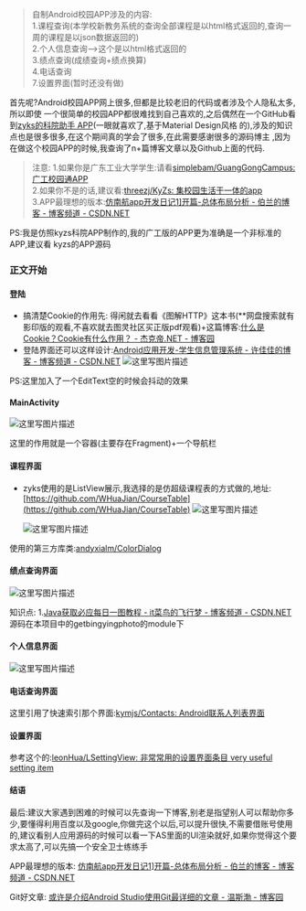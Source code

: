 >自制Android校园APP涉及的内容:<br/>
1.课程查询(本学校新教务系统的查询全部课程是以html格式返回的,查询一周的课程是以json数据返回的) <br/>
2.个人信息查询-->这个是以html格式返回的 <br/>
3.绩点查询(成绩查询+绩点换算) <br/>
4.电话查询  <br/>
7.设置界面(暂时还没有做) <br/>

首先呢?Android校园APP网上很多,但都是比较老旧的代码或者涉及个人隐私太多,所以即使
一个很简单的校园APP都很难找到自己喜欢的,之后偶然在一个GitHub看到[zyks的科院助手
APP](https://github.com/threezj/KyZs)(一眼就喜欢了,基于Material Design风格
的),涉及的知识点也是很多很多,在这个期间真的学会了很多,在此需要感谢很多的源码博主
,因为在做这个校园APP的时候,我查询了n+篇博客文章以及Github上面的代码.

>注意:
>1.如果你是广东工业大学学生:请看[simplebam/GuangGongCampus: 广工校园通APP](https://github.com/simplebam/GuangGongCampus) <br/>
>2.如果你不是的话,建议看:[threezj/KyZs: 集校园生活于一体的app](https://github.com/threezj/KyZs)                         <br/>
>3.APP最理想的版本:[仿南航app开发日记1\]开篇-总体布局分析 - 伯兰的博客 - 博客频道 - CSDN.NET](http://blog.csdn.net/supervictim/article/details/53856827)  <br/>

PS:我是仿照kyzs科院APP制作的,我的广工版的APP更为准确是一个非标准的APP,建议看
   kyzs的APP源码


### 正文开始
#### 登陆
* 搞清楚Cookie的作用先:
   得闲就去看看《图解HTTP》这本书(**网盘搜索就有影印版的观看,不喜欢就去图灵社区买正版pdf观看)+这篇博客:[什么是Cookie？Cookie有什么作用？ - 杰克帝.NET - 博客园](http://www.cnblogs.com/Dlonghow/archive/2008/07/10/1240069.html) 
*  登陆界面还可以这样设计:[Android应用开发-学生信息管理系统 - 许佳佳的博客 - 博客频道 - CSDN.NET](http://blog.csdn.net/double2hao/article/details/52641074) 
![这里写图片描述](http://img.blog.csdn.net/20170611112940733?watermark/2/text/aHR0cDovL2Jsb2cuY3Nkbi5uZXQvc2ltcGxlYmFt/font/5a6L5L2T/fontsize/400/fill/I0JBQkFCMA==/dissolve/70/gravity/SouthEast)

PS:这里加入了一个EditText空的时候会抖动的效果
#### MainActivity
![这里写图片描述](http://img.blog.csdn.net/20170611113630493?watermark/2/text/aHR0cDovL2Jsb2cuY3Nkbi5uZXQvc2ltcGxlYmFt/font/5a6L5L2T/fontsize/400/fill/I0JBQkFCMA==/dissolve/70/gravity/SouthEast)

这里的作用就是一个容器(主要存在Fragment)+一个导航栏

#### **课程界面**
*  zyks使用的是ListView展示,我选择的是仿超级课程表的方式做的,地址:[https://github.com/WHuaJian/CourseTable](https://github.com/WHuaJian/CourseTable)
   ![这里写图片描述](http://img.blog.csdn.net/20170611113336863?watermark/2/text/aHR0cDovL2Jsb2cuY3Nkbi5uZXQvc2ltcGxlYmFt/font/5a6L5L2T/fontsize/400/fill/I0JBQkFCMA==/dissolve/70/gravity/SouthEast)
   
   ![这里写图片描述](http://img.blog.csdn.net/20170611113203720?watermark/2/text/aHR0cDovL2Jsb2cuY3Nkbi5uZXQvc2ltcGxlYmFt/font/5a6L5L2T/fontsize/400/fill/I0JBQkFCMA==/dissolve/70/gravity/SouthEast)

使用的第三方库类:[andyxialm/ColorDialog](https://github.com/andyxialm/ColorDialog)

#### **绩点查询界面**
![这里写图片描述](http://img.blog.csdn.net/20170611113842104?watermark/2/text/aHR0cDovL2Jsb2cuY3Nkbi5uZXQvc2ltcGxlYmFt/font/5a6L5L2T/fontsize/400/fill/I0JBQkFCMA==/dissolve/70/gravity/SouthEast)

知识点:
1.[Java获取必应每日一图教程 - it菜鸟的飞行梦 - 博客频道 - CSDN.NET](http://blog.csdn.net/simplebam/article/details/72819547) 
源码在本项目中的getbingyingphoto的module下


#### **个人信息界面**
![这里写图片描述](http://img.blog.csdn.net/20170611114242029?watermark/2/text/aHR0cDovL2Jsb2cuY3Nkbi5uZXQvc2ltcGxlYmFt/font/5a6L5L2T/fontsize/400/fill/I0JBQkFCMA==/dissolve/70/gravity/SouthEast)


#### **电话查询界面**
这里引用了快速索引那个界面:[kymjs/Contacts: Android联系人列表界面](https://github.com/kymjs/Contacts) 


#### **设置界面**
参考这个的:[leonHua/LSettingView: 非常常用的设置界面条目 very useful setting item](https://github.com/leonHua/LSettingView)


#### **结语**
最后:建议大家遇到困难的时候可以先查询一下博客,别老是指望别人可以帮助你多少,要懂得利用百度以及google,你做完这个以后,可以提升很快,不需要借账号使用的,建议看别人应用源码的时候可以看一下AS里面的UI渲染就好,如果你觉得这个要求太高了,可以先搞一个安全卫士练练手

APP最理想的版本:
[仿南航app开发日记1\]开篇-总体布局分析 - 伯兰的博客 - 博客频道 - CSDN.NET](http://blog.csdn.net/supervictim/article/details/53856827) 

Git好文章:
[或许是介绍Android Studio使用Git最详细的文章 - 温斯渤 - 博客园 ](http://www.cnblogs.com/ghylzwsb/archive/2017/03/12/GitOnAS.html)